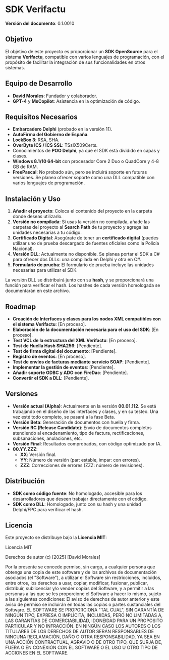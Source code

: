 # SDK Verifactu

**Versión del documento**: 0.1.0010

## Objetivo

El objetivo de este proyecto es proporcionar un **SDK OpenSource** para el sistema **Verifactu**, compatible con varios lenguajes de programación, con el propósito de facilitar la integración de sus funcionalidades en otros sistemas.

## Equipo de Desarrollo

- **David Morales**: Fundador y colaborador.
- **GPT-4** y **MsCopilot**: Asistencia en la optimización de código.

## Requisitos Necesarios

- **Embarcadero Delphi** (probado en la versión 11).
- **AutoFirma del Gobierno de España**.
- **LockBox 3**: RSA, SHA.
- **OverByte ICS / ICS SSL**: TSsIX509Certs.
- Conocimientos de **POO Delphi**, ya que el SDK está dividido en capas y clases.
- **Windows 8.1/10 64-bit** con procesador Core 2 Duo o QuadCore y 4-8 GB de RAM.
- **FreePascal**: No probado aún, pero se incluirá soporte en futuras versiones. Se planea ofrecer soporte como una DLL compatible con varios lenguajes de programación.

## Instalación y Uso

1. **Añadir el proyecto**: Coloca el contenido del proyecto en la carpeta donde deseas utilizarlo.
2. **Versión no compilada**: Si usas la versión no compilada, añade las carpetas del proyecto al **Search Path** de tu proyecto y agrega las unidades necesarias a tu código.
3. **Certificado Digital**: Asegúrate de tener un **certificado digital** (puedes utilizar uno de prueba descargado de fuentes oficiales como la Policía Nacional).
4. **Versión DLL**: Actualmente no disponible. Se planea portar el SDK a C# para ofrecer dos DLLs: una compilada en Delphi y otra en C#.
5. **Formulario de prueba**: El formulario de prueba incluye las unidades necesarias para utilizar el SDK.

La versión DLL se distribuirá junto con su **hash**, y se proporcionará una función para verificar el hash. Los hashes de cada versión homologada se documentarán en este archivo.

## Roadmap

- **Creación de Interfaces y clases para los nodos XML compatibles con el sistema Verifactu**: [En proceso].
- **Elaboración de la documentación necesaria para el uso del SDK**: [En proceso].
- **Test VCL de la estructura del XML Verifactu**: [En proceso].
- **Test de Huella Hash SHA256**: [Pendiente].
- **Test de firma digital del documento**: [Pendiente].
- **Registro de eventos**: [En proceso].
- **Test de envíos de facturas mediante servicio SOAP**: [Pendiente].
- **Implementar la gestión de eventos**: [Pendiente].
- **Añadir soporte ODBC y ADO con FireDac**: [Pendiente].
- **Convertir el SDK a DLL**: [Pendiente].

## Versiones

- **Versión actual (Alpha)**: Actualmente en la versión **00.01.112**. Se está trabajando en el diseño de las interfaces y clases, y en su testeo. Una vez esté todo completo, se pasará a la fase Beta.
- **Versión Beta**: Generación de documentos con huella y firma.
- **Versión RC (Release Candidate)**: Envío de documentos completos atendiendo al encadenamiento, tipo de factura, rectificaciones, subsanaciones, anulaciones, etc.
- **Versión Final**: Resultados comprobados, con código optimizado por IA.
- **00.YY.ZZZ**:
  - **XX**: Versión final.
  - **YY**: Número de versión (par: estable, impar: con errores).
  - **ZZZ**: Correcciones de errores (ZZZ: número de revisiones).

## Distribución

- **SDK como código fuente**: No homologado, accesible para los desarrolladores que deseen trabajar directamente con el código.
- **SDK como DLL**: Homologado, junto con su hash y una unidad Delphi/FPC para verificar el hash.

## Licencia

Este proyecto se distribuye bajo la **Licencia MIT**:

Licencia MIT

Derechos de autor (c) [2025] [David Morales]

Por la presente se concede permiso, sin cargo, a cualquier persona que obtenga una copia de este software y de los archivos de documentación asociados (el "Software"), a utilizar el Software sin restricciones, incluidos, entre otros, los derechos a usar, copiar, modificar, fusionar, publicar, distribuir, sublicenciar y/o vender copias del Software, y a permitir a las personas a las que se les proporcione el Software a hacer lo mismo, sujeto a las siguientes condiciones: El aviso de derechos de autor anterior y este aviso de permiso se incluirán en todas las copias o partes sustanciales del Software. EL SOFTWARE SE PROPORCIONA "TAL CUAL", SIN GARANTÍA DE NINGÚN TIPO, EXPRESA O IMPLÍCITA, INCLUIDAS, PERO NO LIMITADAS A, LAS GARANTÍAS DE COMERCIABILIDAD, IDONEIDAD PARA UN PROPÓSITO PARTICULAR Y NO INFRACCIÓN. EN NINGÚN CASO LOS AUTORES O LOS TITULARES DE LOS DERECHOS DE AUTOR SERÁN RESPONSABLES DE NINGUNA RECLAMACIÓN, DAÑO O OTRA RESPONSABILIDAD, YA SEA EN UNA ACCIÓN CONTRACTUAL, AGRAVIO O DE OTRO TIPO, QUE SURJA DE, FUERA O EN CONEXIÓN CON EL SOFTWARE O EL USO U OTRO TIPO DE ACCIONES EN EL SOFTWARE.
